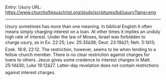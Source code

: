 Entry: Usury
URL: https://www.churchofjesuschrist.org/study/scriptures/bd/usury?lang=eng

---

Usury sometimes has more than one meaning. In biblical English it often means simply charging interest on a loan. At other times it implies an unduly high rate of interest. Under the law of Moses, Israel was forbidden to charge usury, as in Ex. 22:25; Lev. 25:35â38; Deut. 23:19â21; Neh. 5:1â13; Ezek. 18:8; 22:12. The restriction, however, seems to be when lending to a fellow church member. There is no clear restriction against charges for loans to others. Jesus gives some credence to interest charges in Matt. 25:14â30; Luke 19:12â27. Latter-day revelation does not contain restrictions against interest charges.
